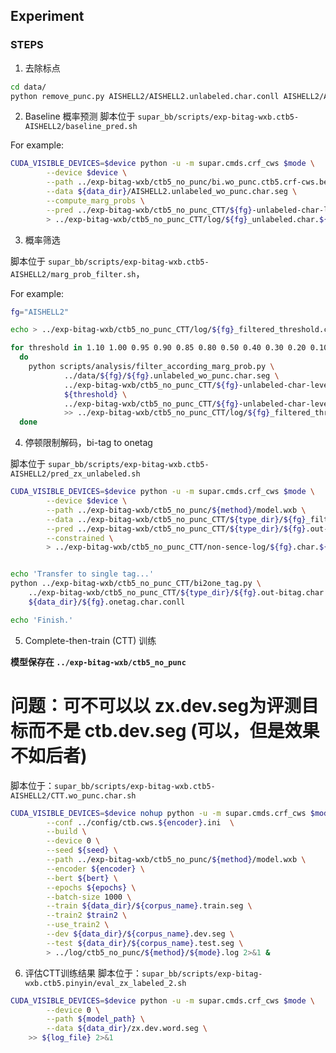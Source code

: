 ## Experiment

### STEPS
1. 去除标点 
```bash
cd data/
python remove_punc.py AISHELL2/AISHELL2.unlabeled.char.conll AISHELL2/AISHELL2.unlabeled_wo_punc.char.seg
```

2. Baseline 概率预测
脚本位于 `supar_bb/scripts/exp-bitag-wxb.ctb5-AISHELL2/baseline_pred.sh`

For example:
```bash
CUDA_VISIBLE_DEVICES=$device python -u -m supar.cmds.crf_cws $mode \
        --device $device \
        --path ../exp-bitag-wxb/ctb5_no_punc/bi.wo_punc.ctb5.crf-cws.bert.epc=5.seed0/model.wxb \
        --data ${data_dir}/AISHELL2.unlabeled_wo_punc.char.seg \
        --compute_marg_probs \
        --pred ../exp-bitag-wxb/ctb5_no_punc_CTT/${fg}-unlabeled-char-level/${fg}_unlabeled.char.${mode}.prob.conll \
        > ../exp-bitag-wxb/ctb5_no_punc_CTT/log/${fg}_unlabeled.char.${mode}.log 2>&1 &

```

3. 概率筛选

脚本位于 `supar_bb/scripts/exp-bitag-wxb.ctb5-AISHELL2/marg_prob_filter.sh`，


For example:
```bash
fg="AISHELL2"

echo > ../exp-bitag-wxb/ctb5_no_punc_CTT/log/${fg}_filtered_threshold.char.log

for threshold in 1.10 1.00 0.95 0.90 0.85 0.80 0.50 0.40 0.30 0.20 0.10 0.05 0.01;
  do
    python scripts/analysis/filter_according_marg_prob.py \
            ../data/${fg}/${fg}.unlabeled_wo_punc.char.seg \
            ../exp-bitag-wxb/ctb5_no_punc_CTT/${fg}-unlabeled-char-level/${fg}_unlabeled.char.predict.prob.conll \
            ${threshold} \
            ../exp-bitag-wxb/ctb5_no_punc_CTT/${fg}-unlabeled-char-level/${fg}_filtered_${threshold}.conll \
            >> ../exp-bitag-wxb/ctb5_no_punc_CTT/log/${fg}_filtered_threshold.char.log
  done
```

4. 停顿限制解码，bi-tag to onetag

脚本位于 `supar_bb/scripts/exp-bitag-wxb.ctb5-AISHELL2/pred_zx_unlabeled.sh`

```bash
CUDA_VISIBLE_DEVICES=$device python -u -m supar.cmds.crf_cws $mode \
        --device $device \
        --path ../exp-bitag-wxb/ctb5_no_punc/${method}/model.wxb \
        --data ../exp-bitag-wxb/ctb5_no_punc_CTT/${type_dir}/${fg}_filtered_${threshold}.conll \
        --pred ../exp-bitag-wxb/ctb5_no_punc_CTT/${type_dir}/${fg}.out-bitag.char.filtered_${threshold}.conll \
        --constrained \
        > ../exp-bitag-wxb/ctb5_no_punc_CTT/non-sence-log/${fg}.char.${data_name}.${mode}.filtered.log 2>&1


echo 'Transfer to single tag...'
python ../exp-bitag-wxb/ctb5_no_punc_CTT/bi2one_tag.py \
    ../exp-bitag-wxb/ctb5_no_punc_CTT/${type_dir}/${fg}.out-bitag.char.filtered_${threshold}.conll \
    ${data_dir}/${fg}.onetag.char.conll

echo 'Finish.'
```

5. Complete-then-train (CTT) 训练

**模型保存在 `../exp-bitag-wxb/ctb5_no_punc`**
# 问题：可不可以以 zx.dev.seg为评测目标而不是 ctb.dev.seg (可以，但是效果不如后者)
脚本位于：`supar_bb/scripts/exp-bitag-wxb.ctb5-AISHELL2/CTT.wo_punc.char.sh`
```bash
CUDA_VISIBLE_DEVICES=$device nohup python -u -m supar.cmds.crf_cws $mode \
        --conf ../config/ctb.cws.${encoder}.ini  \
        --build \
        --device 0 \
        --seed ${seed} \
        --path ../exp-bitag-wxb/ctb5_no_punc/${method}/model.wxb \
        --encoder ${encoder} \
        --bert ${bert} \
        --epochs ${epochs} \
        --batch-size 1000 \
        --train ${data_dir}/${corpus_name}.train.seg \
        --train2 $train2 \
        --use_train2 \
        --dev ${data_dir}/${corpus_name}.dev.seg \
        --test ${data_dir}/${corpus_name}.test.seg \
        > ../log/ctb5_no_punc/${method}/${mode}.log 2>&1 &
```

6. 评估CTT训练结果
脚本位于：`supar_bb/scripts/exp-bitag-wxb.ctb5.pinyin/eval_zx_labeled_2.sh`
```bash
CUDA_VISIBLE_DEVICES=$device python -u -m supar.cmds.crf_cws $mode \
        --device 0 \
        --path ${model_path} \
        --data ${data_dir}/zx.dev.word.seg \
	>> ${log_file} 2>&1
```